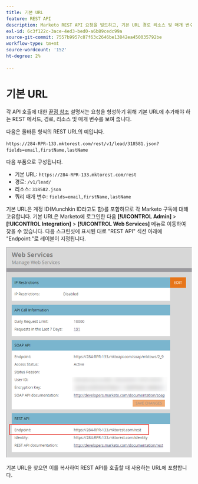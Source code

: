 ```yaml
---
title: 기본 URL
feature: REST API
description: Marketo REST API 요청을 빌드하고, 기본 URL 경로 리소스 및 매개 변수를 이해하고, 고유한 기본 URL을 찾는 방법에 대해 알아봅니다.
exl-id: 6c3f122c-3ace-4ed3-bed0-a6b89cedc99a
source-git-commit: 7557b9957c87f63c2646be13842ea450035792be
workflow-type: tm+mt
source-wordcount: '152'
ht-degree: 2%

---
```


# 기본 URL

각 API 호출에 대한 [끝점 참조](endpoint-reference.md) 설명서는 요청을 형성하기 위해 기본 URL에 추가해야 하는 REST 메서드, 경로, 리소스 및 매개 변수를 보여 줍니다.

다음은 올바른 형식의 REST URL의 예입니다.

`https://284-RPR-133.mktorest.com/rest/v1/lead/318581.json?fields=email,firstName,lastName`

다음 부품으로 구성됩니다.

- 기본 URL: `https://284-RPR-133.mktorest.com/rest`
- 경로: `/v1/lead/`
- 리소스: `318582.json`
- 쿼리 매개 변수: `fields=email,firstName,lastName`

기본 URL은 계정 ID(Munchkin ID라고도 함)를 포함하므로 각 Marketo 구독에 대해 고유합니다. 기본 URL은 Marketo에 로그인한 다음 **[!UICONTROL Admin]** > **[!UICONTROL Integration]** > **[!UICONTROL Web Services]** 메뉴로 이동하여 찾을 수 있습니다. 다음 스크린샷에 표시된 대로 &quot;REST API&quot; 섹션 아래에 &quot;Endpoint:&quot;로 레이블이 지정됩니다.

![웹 서비스 기본 URL 끝점](assets/rest-api-base-url-web-services.png)

기본 URL을 찾으면 이를 복사하여 REST API를 호출할 때 사용하는 URL에 포함합니다.
